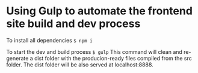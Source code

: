 # Using Gulp to automate the frontend site build and dev process

To install all dependencies
`$ npm i`

To start the dev and build process
`$ gulp`
This command will clean and re-generate a dist folder with the producion-ready files compiled from the src folder. The dist folder will be also served at localhost:8888.